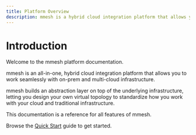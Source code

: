```yaml
---
title: Platform Overview
description: mmesh is a hybrid cloud integration platform that allows you to build your own virtual topology to work seamlessly with on-prem and multi-cloud infrastructure.
---
```


# Introduction

Welcome to the mmesh platform documentation.

mmesh is an all-in-one, hybrid cloud integration platform that allows you to work seamlessly with on-prem and multi-cloud infrastructure.

mmesh builds an abstraction layer on top of the underlying infrastructure, letting you design your own virtual topology to standardize how you work with your cloud and traditional infrastructure.

This documentation is a reference for all features of mmesh.

Browse the [Quick Start](/docs/platform/getting-started/quickstart/) guide to get started.

